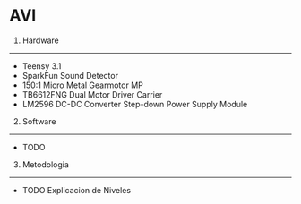 AVI
===============
1. Hardware
---------------
* Teensy 3.1
* SparkFun Sound Detector
* 150:1 Micro Metal Gearmotor MP
* TB6612FNG Dual Motor Driver Carrier
* LM2596 DC-DC Converter Step-down Power Supply Module
2. Software
---------------
* TODO
3. Metodologia
---------------
* TODO Explicacion de Niveles


